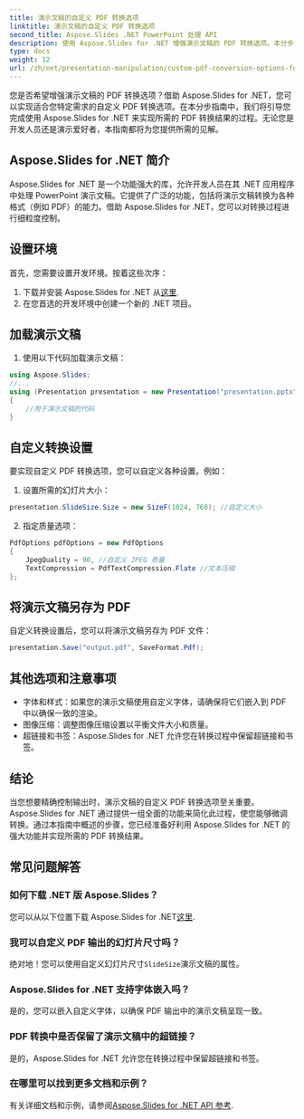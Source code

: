 ```yaml
---
title: 演示文稿的自定义 PDF 转换选项
linktitle: 演示文稿的自定义 PDF 转换选项
second_title: Aspose.Slides .NET PowerPoint 处理 API
description: 使用 Aspose.Slides for .NET 增强演示文稿的 PDF 转换选项。本分步指南介绍了如何实现自定义 PDF 转换设置，确保精确控制您的输出。立即优化您的演示文稿转换。
type: docs
weight: 12
url: /zh/net/presentation-manipulation/custom-pdf-conversion-options-for-presentations/
---
```


您是否希望增强演示文稿的 PDF 转换选项？借助 Aspose.Slides for .NET，您可以实现适合您特定需求的自定义 PDF 转换选项。在本分步指南中，我们将引导您完成使用 Aspose.Slides for .NET 来实现所需的 PDF 转换结果的过程。无论您是开发人员还是演示爱好者，本指南都将为您提供所需的见解。

## Aspose.Slides for .NET 简介

Aspose.Slides for .NET 是一个功能强大的库，允许开发人员在其 .NET 应用程序中处理 PowerPoint 演示文稿。它提供了广泛的功能，包括将演示文稿转换为各种格式（例如 PDF）的能力。借助 Aspose.Slides for .NET，您可以对转换过程进行细粒度控制。

## 设置环境

首先，您需要设置开发环境。按着这些次序：

1. 下载并安装 Aspose.Slides for .NET 从[这里](https://releases.aspose.com/slides/net/).
2. 在您首选的开发环境中创建一个新的 .NET 项目。

## 加载演示文稿

1. 使用以下代码加载演示文稿：

```csharp
using Aspose.Slides;
//...
using (Presentation presentation = new Presentation("presentation.pptx"))
{
    //用于演示文稿的代码
}
```

## 自定义转换设置

要实现自定义 PDF 转换选项，您可以自定义各种设置。例如：

1. 设置所需的幻灯片大小：

```csharp
presentation.SlideSize.Size = new SizeF(1024, 768); //自定义大小
```

2. 指定质量选项：

```csharp
PdfOptions pdfOptions = new PdfOptions
{
    JpegQuality = 90, //自定义 JPEG 质量
    TextCompression = PdfTextCompression.Flate //文本压缩
};
```

## 将演示文稿另存为 PDF

自定义转换设置后，您可以将演示文稿另存为 PDF 文件：

```csharp
presentation.Save("output.pdf", SaveFormat.Pdf);
```

## 其他选项和注意事项

- 字体和样式：如果您的演示文稿使用自定义字体，请确保将它们嵌入到 PDF 中以确保一致的渲染。
- 图像压缩：调整图像压缩设置以平衡文件大小和质量。
- 超链接和书签：Aspose.Slides for .NET 允许您在转换过程中保留超链接和书签。

## 结论

当您想要精确控制输出时，演示文稿的自定义 PDF 转换选项至关重要。 Aspose.Slides for .NET 通过提供一组全面的功能来简化此过程，使您能够微调转换。通过本指南中概述的步骤，您已经准备好利用 Aspose.Slides for .NET 的强大功能并实现所需的 PDF 转换结果。


## 常见问题解答

### 如何下载 .NET 版 Aspose.Slides？

您可以从以下位置下载 Aspose.Slides for .NET[这里](https://releases.aspose.com/slides/net/).

### 我可以自定义 PDF 输出的幻灯片尺寸吗？

绝对地！您可以使用自定义幻灯片尺寸`SlideSize`演示文稿的属性。

### Aspose.Slides for .NET 支持字体嵌入吗？

是的，您可以嵌入自定义字体，以确保 PDF 输出中的演示文稿呈现一致。

### PDF 转换中是否保留了演示文稿中的超链接？

是的，Aspose.Slides for .NET 允许您在转换过程中保留超链接和书签。

### 在哪里可以找到更多文档和示例？

有关详细文档和示例，请参阅[Aspose.Slides for .NET API 参考](https://reference.aspose.com/slides/net/).